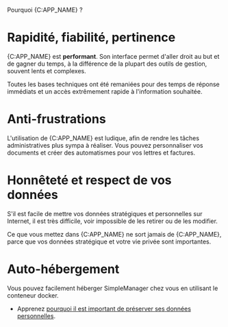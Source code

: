 Pourquoi {C:APP_NAME} ?

# Rapidité, fiabilité, pertinence

{C:APP_NAME} est **performant**. Son interface permet d'aller droit au but et de 
gagner du temps, à la différence de la plupart des outils de gestion, souvent 
lents et complexes. 

Toutes les bases techniques ont été remaniées pour des temps de réponse 
immédiats et un accès extrêmement rapide à l'information souhaitée. 


# Anti-frustrations

L'utilisation de {C:APP_NAME} est ludique, afin de rendre les tâches administratives 
plus sympa à réaliser. Vous pouvez personnaliser vos documents et créer des 
automatismes pour vos lettres et factures. 

# Honnêteté et respect de vos données

S'il est facile de mettre vos données stratégiques et personnelles sur Internet, il est 
très difficile, voir impossible de les retirer ou de les modifier. 

Ce que vous mettez dans {C:APP_NAME} ne sort jamais de {C:APP_NAME}, parce que vos 
données stratégique et votre vie privée sont importantes.

# Auto-hébergement

Vous pouvez facilement héberger SimpleManager chez vous en utilisant le 
conteneur docker. 

* Apprenez [pourquoi il est important de préserver ses données personnelles](/info/protection-des-donnees). 